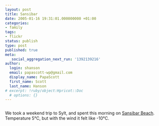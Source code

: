 ```yaml
---
layout: post
title: Sansibar
date: 2005-01-16 19:31:01.000000000 +01:00
categories:
- family
tags:
- flickr
status: publish
type: post
published: true
meta:
  _social_aggregation_next_run: '1392139216'
author:
  login: shanson
  email: papascott-wp@gmail.com
  display_name: PapaScott
  first_name: Scott
  last_name: Hanson
# excerpt: !ruby/object:Hpricot::Doc
  # options: {}
---
```

<p><a href="http://www.flickr.com/photos/papascott/sets/85909/" title="sansibar photo set at flickr"><img src="http://photos3.flickr.com/3428074_dab9c6de18_m.jpg" alt="" border="0" /></a></p>
<p>We took a weekend trip to Sylt, and spent this morning on <a href="http://www.flickr.com/photos/papascott/sets/85909/">Sansibar Beach</a>. Temperature 5°C, but with the wind it felt like -10°C.</p>
